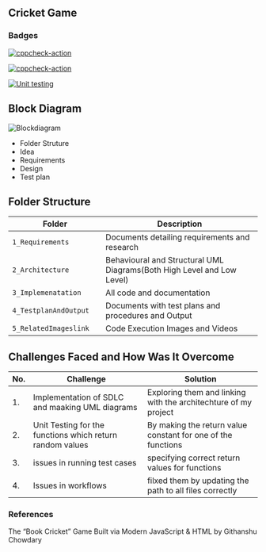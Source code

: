 ## Cricket Game


### Badges
[![cppcheck-action](https://github.com/NITHISH1126/M1_Tic-Tac-Toe-game/actions/workflows/cppcheck.yml/badge.svg)](https://github.com/NITHISH1126/M1_Tic-Tac-Toe-game/actions/workflows/cppcheck.yml)

[![cppcheck-action](https://github.com/NITHISH1126/M1_Tic-Tac-Toe-game/actions/workflows/cppcheck.yml/badge.svg)](https://github.com/NITHISH1126/M1_Tic-Tac-Toe-game/actions/workflows/cppcheck.yml)

[![Unit testing](https://github.com/NITHISH1126/M1_Tic-Tac-Toe-game/actions/workflows/unit_test.yml/badge.svg)](https://github.com/NITHISH1126/M1_Tic-Tac-Toe-game/actions/workflows/unit_test.yml)

## Block Diagram
![Blockdiagram](https://user-images.githubusercontent.com/99128901/156421683-e52a7220-ba15-47f8-9cf0-f4030e98175f.png)


- Folder Struture
- Idea
- Requirements
- Design
- Test plan


 
## Folder Structure
Folder                   | Description
-------------------------| -----------------------------------------
`1_Requirements`         | Documents detailing requirements and research
`2_Architecture      `         | Behavioural and Structural UML Diagrams(Both High Level and Low Level)
`3_Implemenatation `     | All code and documentation
`4_TestplanAndOutput     `       | Documents with test plans and procedures and Output
`5_RelatedImageslink`      | Code Execution Images and Videos



  
  

## Challenges Faced and How Was It Overcome
| No. | Challenge | Solution
|-----|-----------|--------
|1. | Implementation of SDLC and maaking UML diagrams | Exploring them and linking with the architechture of my project 
|2. | Unit Testing for the functions which return random values | By making the return value constant for one of the functions |
|3. | issues in running test cases | specifying correct return values for functions
|4. | Issues in workflows | filxed them by updating the path to all files correctly
### References
The “Book Cricket” Game Built via Modern JavaScript & HTML by Githanshu Chowdary
